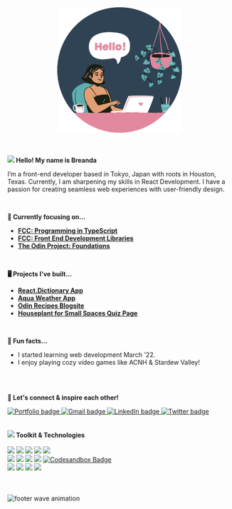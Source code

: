 <div id="header" align="center">
  <img src="github-hello.png" width="280" />
</div>
<br />
<br />
<div id="about">
<div>
<p>
<strong><img src="https://media.giphy.com/media/hvRJCLFzcasrR4ia7z/giphy.gif" width="22"/> Hello! My name is Breanda</strong>
</p>
<p>
I’m a front-end developer based in Tokyo, Japan with roots in Houston, Texas. Currently, I am sharpening my skills in React Development. I have a passion for creating seamless web experiences with user-friendly design.
</p>
<br />
<p>
  <strong>🌱 Currently focusing on...</strong>
  <ul>
    <li>
      <a href="https://www.freecodecamp.org/news/programming-in-typescript/" title="freeCodeCamp"><strong>FCC: Programming in TypeScript</strong></a>
    </li>
    <li>
      <a href="https://www.freecodecamp.org/learn/front-end-development-libraries/" title="freeCodeCamp"><strong>FCC: Front End Development Libraries</strong></a>
    </li>
    <li>
      <a href="https://www.theodinproject.com/paths/foundations/courses/foundations" title="The Odin Project"><strong>The Odin Project: Foundations</strong></a>
    </li>
  </ul>
  </p>
  <br />
 <p>
  <strong>🖥️ Projects I've built...</strong>
   <ul>
    <li>
      <a href="https://github.com/breandabarnett/dictionary-project" title="React.Dictionary GitHub Repo"><strong>React.Dictionary App</strong></a>
    </li>
    <li>
      <a href="https://github.com/breandabarnett/react-weather-app" title="Aqua Weather GitHub Repo"><strong>Aqua Weather App</strong></a>
     </li>
     <li>
      <a href="https://github.com/breandabarnett/odin-recipes" title="Odin Recipes GitHub Repo"><strong>Odin Recipes Blogsite</strong></a>
     </li>
    <li>
      <a href="https://github.com/breandabarnett/houseplant-landing-page" title="Houseplant Page GitHub Repo"><strong>Houseplant for Small Spaces Quiz Page</strong></a>
    </li>
  </ul>
  </p>
 <br />
<p>
<strong>💎 Fun facts...</strong>
<ul>
  <li>
    I started learning web development March '22.
  </li>
  <li>
    I enjoy playing cozy video games like ACNH & Stardew Valley!
  </li>
 </ul>
</p>
</div>
<br />
<br />
<div>
<p>
  <strong>📮 Let's connect & inspire each other!</strong>
</p>
</div>
<div id="badges">
  <a href="https://breanda.netlify.app/">
    <img src="https://img.shields.io/badge/Portfolio-5cafb1?style=for-the-badge&logo=netlify&logoColor=white" alt="Portfolio badge" title="Portfolio" />
  </a>
   <a href="mailto:breanda.dev@gmail.com">
    <img src="https://img.shields.io/badge/Gmail-D14836?style=for-the-badge&logo=gmail&logoColor=white" alt="Gmail badge" title="Email" />
  </a>
  <a href="https://www.linkedin.com/in/breanda/">
    <img src="https://img.shields.io/badge/LinkedIn-0077B5?style=for-the-badge&logo=linkedin&logoColor=white" alt="LinkedIn badge" title="LinkedIn" />
  </a> 
  <a href="https://twitter.com/willowbriii">
    <img src="https://img.shields.io/badge/Twitter-1DA1F2?style=for-the-badge&logo=twitter&logoColor=white" alt="Twitter badge" title="Twitter" />
  </a> 
</div>
<br />
<br />
<div id="tools">
  <strong>
    <img src="https://media.giphy.com/media/cpAGF6uxLw93uuQNNJ/giphy.gif" width="30"/> Toolkit & Technologies
  </strong>
<div>
  <br />
  <img src="https://img.shields.io/badge/HTML5-E34F26?style=for-the-badge&logo=html5&logoColor=white" />
  <img src="https://img.shields.io/badge/CSS3-1572B6?style=for-the-badge&logo=css3&logoColor=white" />
  <img src="https://img.shields.io/badge/JavaScript-323330?style=for-the-badge&logo=javascript&logoColor=F7DF1E" />
  <img src="https://img.shields.io/badge/React-20232A?style=for-the-badge&logo=react&logoColor=61DAFB" />
  <img src="https://img.shields.io/badge/Bootstrap-563D7C?style=for-the-badge&logo=bootstrap&logoColor=white" />
  </div>
<div>
  <img src="https://img.shields.io/badge/VSCode-2694e2?style=for-the-badge&logo=visual%20studio%20code&logoColor=white" />
  <img src="https://img.shields.io/badge/Netlify-00C7B7?style=for-the-badge&logo=netlify&logoColor=white" />
  <img src="https://img.shields.io/badge/GIT-ed6c55?style=for-the-badge&logo=git&logoColor=white" />
  <img src="https://img.shields.io/badge/GitHub-100000?style=for-the-badge&logo=github&logoColor=white" />
  <a href="https://codesandbox.io/u/breanda.barnett">
    <img src="https://img.shields.io/badge/Codesandbox-727272?style=for-the-badge&logo=CodeSandbox&logoColor=white" alt="Codesandbox Badge" /></a>
  </div>
<div>
  <img src="https://img.shields.io/badge/SEO-34A853?style=for-the-badge&logo=Google&logoColor=white" />
  <img src="https://img.shields.io/badge/InVision-FF3366?style=for-the-badge&logo=InVision&logoColor=white" />
  <img src="https://img.shields.io/badge/Figma-F24E1E?style=for-the-badge&logo=figma&logoColor=white" />
  <img src="https://img.shields.io/badge/Canva-%2300C4CC.svg?&style=for-the-badge&logo=Canva&logoColor=white" />
</div>
</div>
<br />
<br />
<br />
<img src="https://capsule-render.vercel.app/api?type=waving&section=footer&color=5cafb1" alt="footer wave animation" />
